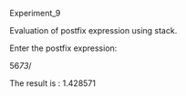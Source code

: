 Experiment_9

Evaluation of postfix expression using stack.


Enter the postfix expression:

56*73*/


The result is : 1.428571

